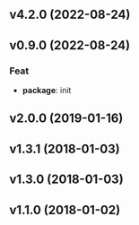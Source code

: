 ## v4.2.0 (2022-08-24)

## v0.9.0 (2022-08-24)

### Feat

- **package**: init

## v2.0.0 (2019-01-16)

## v1.3.1 (2018-01-03)

## v1.3.0 (2018-01-03)

## v1.1.0 (2018-01-02)
